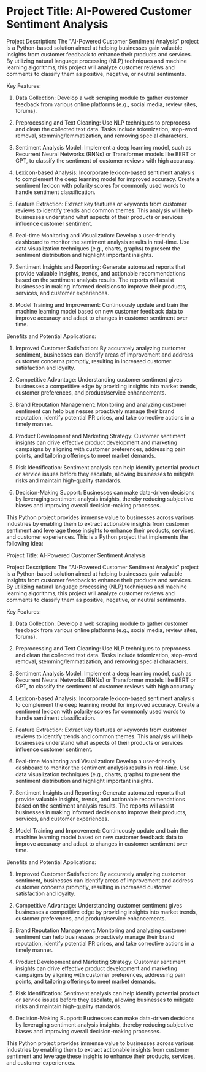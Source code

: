 # Project Title: AI-Powered Customer Sentiment Analysis

Project Description:
The "AI-Powered Customer Sentiment Analysis" project is a Python-based solution aimed at helping businesses gain valuable insights from customer feedback to enhance their products and services. By utilizing natural language processing (NLP) techniques and machine learning algorithms, this project will analyze customer reviews and comments to classify them as positive, negative, or neutral sentiments.

Key Features:

1. Data Collection: Develop a web scraping module to gather customer feedback from various online platforms (e.g., social media, review sites, forums).

2. Preprocessing and Text Cleaning: Use NLP techniques to preprocess and clean the collected text data. Tasks include tokenization, stop-word removal, stemming/lemmatization, and removing special characters.

3. Sentiment Analysis Model: Implement a deep learning model, such as Recurrent Neural Networks (RNNs) or Transformer models like BERT or GPT, to classify the sentiment of customer reviews with high accuracy.

4. Lexicon-based Analysis: Incorporate lexicon-based sentiment analysis to complement the deep learning model for improved accuracy. Create a sentiment lexicon with polarity scores for commonly used words to handle sentiment classification.

5. Feature Extraction: Extract key features or keywords from customer reviews to identify trends and common themes. This analysis will help businesses understand what aspects of their products or services influence customer sentiment.

6. Real-time Monitoring and Visualization: Develop a user-friendly dashboard to monitor the sentiment analysis results in real-time. Use data visualization techniques (e.g., charts, graphs) to present the sentiment distribution and highlight important insights.

7. Sentiment Insights and Reporting: Generate automated reports that provide valuable insights, trends, and actionable recommendations based on the sentiment analysis results. The reports will assist businesses in making informed decisions to improve their products, services, and customer experiences.

8. Model Training and Improvement: Continuously update and train the machine learning model based on new customer feedback data to improve accuracy and adapt to changes in customer sentiment over time.

Benefits and Potential Applications:

1. Improved Customer Satisfaction: By accurately analyzing customer sentiment, businesses can identify areas of improvement and address customer concerns promptly, resulting in increased customer satisfaction and loyalty.

2. Competitive Advantage: Understanding customer sentiment gives businesses a competitive edge by providing insights into market trends, customer preferences, and product/service enhancements.

3. Brand Reputation Management: Monitoring and analyzing customer sentiment can help businesses proactively manage their brand reputation, identify potential PR crises, and take corrective actions in a timely manner.

4. Product Development and Marketing Strategy: Customer sentiment insights can drive effective product development and marketing campaigns by aligning with customer preferences, addressing pain points, and tailoring offerings to meet market demands.

5. Risk Identification: Sentiment analysis can help identify potential product or service issues before they escalate, allowing businesses to mitigate risks and maintain high-quality standards.

6. Decision-Making Support: Businesses can make data-driven decisions by leveraging sentiment analysis insights, thereby reducing subjective biases and improving overall decision-making processes.

This Python project provides immense value to businesses across various industries by enabling them to extract actionable insights from customer sentiment and leverage these insights to enhance their products, services, and customer experiences.
This is a Python project that implements the following idea:

Project Title: AI-Powered Customer Sentiment Analysis

Project Description:
The "AI-Powered Customer Sentiment Analysis" project is a Python-based solution aimed at helping businesses gain valuable insights from customer feedback to enhance their products and services. By utilizing natural language processing (NLP) techniques and machine learning algorithms, this project will analyze customer reviews and comments to classify them as positive, negative, or neutral sentiments.

Key Features:

1. Data Collection: Develop a web scraping module to gather customer feedback from various online platforms (e.g., social media, review sites, forums).

2. Preprocessing and Text Cleaning: Use NLP techniques to preprocess and clean the collected text data. Tasks include tokenization, stop-word removal, stemming/lemmatization, and removing special characters.

3. Sentiment Analysis Model: Implement a deep learning model, such as Recurrent Neural Networks (RNNs) or Transformer models like BERT or GPT, to classify the sentiment of customer reviews with high accuracy.

4. Lexicon-based Analysis: Incorporate lexicon-based sentiment analysis to complement the deep learning model for improved accuracy. Create a sentiment lexicon with polarity scores for commonly used words to handle sentiment classification.

5. Feature Extraction: Extract key features or keywords from customer reviews to identify trends and common themes. This analysis will help businesses understand what aspects of their products or services influence customer sentiment.

6. Real-time Monitoring and Visualization: Develop a user-friendly dashboard to monitor the sentiment analysis results in real-time. Use data visualization techniques (e.g., charts, graphs) to present the sentiment distribution and highlight important insights.

7. Sentiment Insights and Reporting: Generate automated reports that provide valuable insights, trends, and actionable recommendations based on the sentiment analysis results. The reports will assist businesses in making informed decisions to improve their products, services, and customer experiences.

8. Model Training and Improvement: Continuously update and train the machine learning model based on new customer feedback data to improve accuracy and adapt to changes in customer sentiment over time.

Benefits and Potential Applications:

1. Improved Customer Satisfaction: By accurately analyzing customer sentiment, businesses can identify areas of improvement and address customer concerns promptly, resulting in increased customer satisfaction and loyalty.

2. Competitive Advantage: Understanding customer sentiment gives businesses a competitive edge by providing insights into market trends, customer preferences, and product/service enhancements.

3. Brand Reputation Management: Monitoring and analyzing customer sentiment can help businesses proactively manage their brand reputation, identify potential PR crises, and take corrective actions in a timely manner.

4. Product Development and Marketing Strategy: Customer sentiment insights can drive effective product development and marketing campaigns by aligning with customer preferences, addressing pain points, and tailoring offerings to meet market demands.

5. Risk Identification: Sentiment analysis can help identify potential product or service issues before they escalate, allowing businesses to mitigate risks and maintain high-quality standards.

6. Decision-Making Support: Businesses can make data-driven decisions by leveraging sentiment analysis insights, thereby reducing subjective biases and improving overall decision-making processes.

This Python project provides immense value to businesses across various industries by enabling them to extract actionable insights from customer sentiment and leverage these insights to enhance their products, services, and customer experiences.